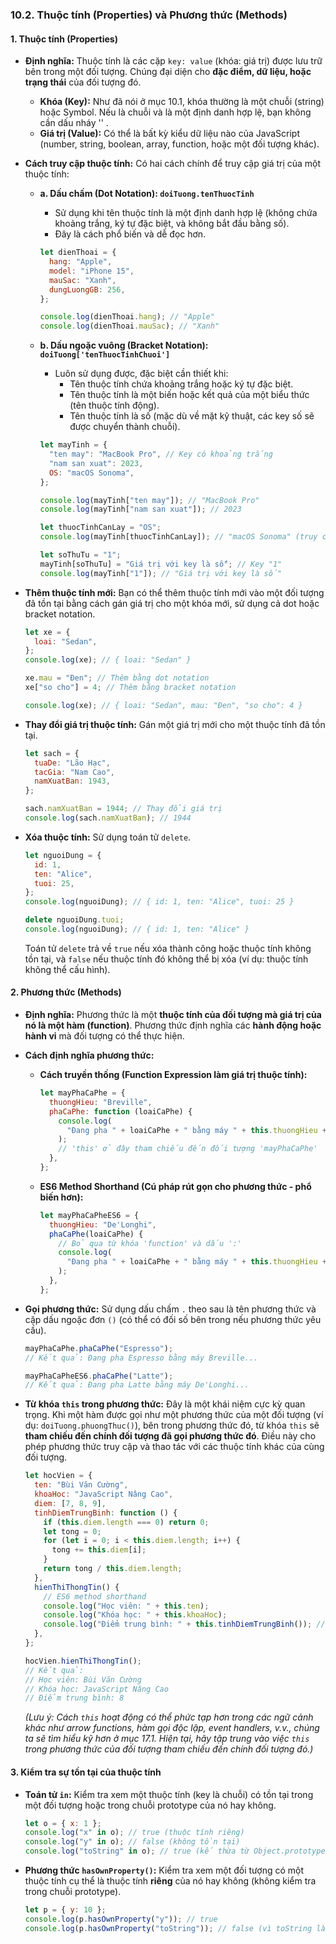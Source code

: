 ### **10.2. Thuộc tính (Properties) và Phương thức (Methods)**

#### **1. Thuộc tính (Properties)**

- **Định nghĩa:** Thuộc tính là các cặp `key: value` (khóa: giá trị) được lưu trữ bên trong một đối tượng. Chúng đại diện cho **đặc điểm, dữ liệu, hoặc trạng thái** của đối tượng đó.

  - **Khóa (Key):** Như đã nói ở mục 10.1, khóa thường là một chuỗi (string) hoặc Symbol. Nếu là chuỗi và là một định danh hợp lệ, bạn không cần dấu nháy '' .
  - **Giá trị (Value):** Có thể là bất kỳ kiểu dữ liệu nào của JavaScript (number, string, boolean, array, function, hoặc một đối tượng khác).

- **Cách truy cập thuộc tính:**
  Có hai cách chính để truy cập giá trị của một thuộc tính:

  - **a. Dấu chấm (Dot Notation): `doiTuong.tenThuocTinh`**

    - Sử dụng khi tên thuộc tính là một định danh hợp lệ (không chứa khoảng trắng, ký tự đặc biệt, và không bắt đầu bằng số).
    - Đây là cách phổ biến và dễ đọc hơn.

    ```javascript
    let dienThoai = {
      hang: "Apple",
      model: "iPhone 15",
      mauSac: "Xanh",
      dungLuongGB: 256,
    };

    console.log(dienThoai.hang); // "Apple"
    console.log(dienThoai.mauSac); // "Xanh"
    ```

  - **b. Dấu ngoặc vuông (Bracket Notation): `doiTuong['tenThuocTinhChuoi']`**

    - Luôn sử dụng được, đặc biệt cần thiết khi:
      - Tên thuộc tính chứa khoảng trắng hoặc ký tự đặc biệt.
      - Tên thuộc tính là một biến hoặc kết quả của một biểu thức (tên thuộc tính động).
      - Tên thuộc tính là số (mặc dù về mặt kỹ thuật, các key số sẽ được chuyển thành chuỗi).

    ```javascript
    let mayTinh = {
      "ten may": "MacBook Pro", // Key có khoảng trắng
      "nam san xuat": 2023,
      OS: "macOS Sonoma",
    };

    console.log(mayTinh["ten may"]); // "MacBook Pro"
    console.log(mayTinh["nam san xuat"]); // 2023

    let thuocTinhCanLay = "OS";
    console.log(mayTinh[thuocTinhCanLay]); // "macOS Sonoma" (truy cập bằng biến)

    let soThuTu = "1";
    mayTinh[soThuTu] = "Giá trị với key là số"; // Key "1"
    console.log(mayTinh["1"]); // "Giá trị với key là số"
    ```

- **Thêm thuộc tính mới:**
  Bạn có thể thêm thuộc tính mới vào một đối tượng đã tồn tại bằng cách gán giá trị cho một khóa mới, sử dụng cả dot hoặc bracket notation.

  ```javascript
  let xe = {
    loai: "Sedan",
  };
  console.log(xe); // { loai: "Sedan" }

  xe.mau = "Đen"; // Thêm bằng dot notation
  xe["so cho"] = 4; // Thêm bằng bracket notation

  console.log(xe); // { loai: "Sedan", mau: "Đen", "so cho": 4 }
  ```

- **Thay đổi giá trị thuộc tính:**
  Gán một giá trị mới cho một thuộc tính đã tồn tại.

  ```javascript
  let sach = {
    tuaDe: "Lão Hạc",
    tacGia: "Nam Cao",
    namXuatBan: 1943,
  };

  sach.namXuatBan = 1944; // Thay đổi giá trị
  console.log(sach.namXuatBan); // 1944
  ```

- **Xóa thuộc tính:**
  Sử dụng toán tử `delete`.

  ```javascript
  let nguoiDung = {
    id: 1,
    ten: "Alice",
    tuoi: 25,
  };
  console.log(nguoiDung); // { id: 1, ten: "Alice", tuoi: 25 }

  delete nguoiDung.tuoi;
  console.log(nguoiDung); // { id: 1, ten: "Alice" }
  ```

  Toán tử `delete` trả về `true` nếu xóa thành công hoặc thuộc tính không tồn tại, và `false` nếu thuộc tính đó không thể bị xóa (ví dụ: thuộc tính không thể cấu hình).

#### **2. Phương thức (Methods)**

- **Định nghĩa:** Phương thức là một **thuộc tính của đối tượng mà giá trị của nó là một hàm (function)**. Phương thức định nghĩa các **hành động hoặc hành vi** mà đối tượng có thể thực hiện.
- **Cách định nghĩa phương thức:**

  - **Cách truyền thống (Function Expression làm giá trị thuộc tính):**
    ```javascript
    let mayPhaCaPhe = {
      thuongHieu: "Breville",
      phaCaPhe: function (loaiCaPhe) {
        console.log(
          "Đang pha " + loaiCaPhe + " bằng máy " + this.thuongHieu + "..."
        );
        // 'this' ở đây tham chiếu đến đối tượng 'mayPhaCaPhe'
      },
    };
    ```
  - **ES6 Method Shorthand (Cú pháp rút gọn cho phương thức - phổ biến hơn):**
    ```javascript
    let mayPhaCaPheES6 = {
      thuongHieu: "De'Longhi",
      phaCaPhe(loaiCaPhe) {
        // Bỏ qua từ khóa 'function' và dấu ':'
        console.log(
          "Đang pha " + loaiCaPhe + " bằng máy " + this.thuongHieu + "..."
        );
      },
    };
    ```

- **Gọi phương thức:**
  Sử dụng dấu chấm `.` theo sau là tên phương thức và cặp dấu ngoặc đơn `()` (có thể có đối số bên trong nếu phương thức yêu cầu).

  ```javascript
  mayPhaCaPhe.phaCaPhe("Espresso");
  // Kết quả: Đang pha Espresso bằng máy Breville...

  mayPhaCaPheES6.phaCaPhe("Latte");
  // Kết quả: Đang pha Latte bằng máy De'Longhi...
  ```

- **Từ khóa `this` trong phương thức:**
  Đây là một khái niệm cực kỳ quan trọng. Khi một hàm được gọi như một phương thức của một đối tượng (ví dụ: `doiTuong.phuongThuc()`), bên trong phương thức đó, từ khóa `this` sẽ **tham chiếu đến chính đối tượng đã gọi phương thức đó**.
  Điều này cho phép phương thức truy cập và thao tác với các thuộc tính khác của cùng đối tượng.

  ```javascript
  let hocVien = {
    ten: "Bùi Văn Cường",
    khoaHoc: "JavaScript Nâng Cao",
    diem: [7, 8, 9],
    tinhDiemTrungBinh: function () {
      if (this.diem.length === 0) return 0;
      let tong = 0;
      for (let i = 0; i < this.diem.length; i++) {
        tong += this.diem[i];
      }
      return tong / this.diem.length;
    },
    hienThiThongTin() {
      // ES6 method shorthand
      console.log("Học viên: " + this.ten);
      console.log("Khóa học: " + this.khoaHoc);
      console.log("Điểm trung bình: " + this.tinhDiemTrungBinh()); // Gọi phương thức khác của cùng đối tượng
    },
  };

  hocVien.hienThiThongTin();
  // Kết quả:
  // Học viên: Bùi Văn Cường
  // Khóa học: JavaScript Nâng Cao
  // Điểm trung bình: 8
  ```

  _(Lưu ý: Cách `this` hoạt động có thể phức tạp hơn trong các ngữ cảnh khác như arrow functions, hàm gọi độc lập, event handlers, v.v., chúng ta sẽ tìm hiểu kỹ hơn ở mục 17.1. Hiện tại, hãy tập trung vào việc `this` trong phương thức của đối tượng tham chiếu đến chính đối tượng đó.)_

#### **3. Kiểm tra sự tồn tại của thuộc tính**

- **Toán tử `in`:** Kiểm tra xem một thuộc tính (key là chuỗi) có tồn tại trong một đối tượng hoặc trong chuỗi prototype của nó hay không.
  ```javascript
  let o = { x: 1 };
  console.log("x" in o); // true (thuộc tính riêng)
  console.log("y" in o); // false (không tồn tại)
  console.log("toString" in o); // true (kế thừa từ Object.prototype)
  ```
- **Phương thức `hasOwnProperty()`:** Kiểm tra xem một đối tượng có một thuộc tính cụ thể là thuộc tính **riêng** của nó hay không (không kiểm tra trong chuỗi prototype).
  ```javascript
  let p = { y: 10 };
  console.log(p.hasOwnProperty("y")); // true
  console.log(p.hasOwnProperty("toString")); // false (vì toString là kế thừa)
  ```
